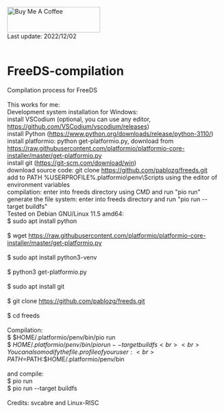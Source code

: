 <a href="https://www.buymeacoffee.com/rbpiuserf" target="_blank"><img src="https://cdn.buymeacoffee.com/buttons/v2/default-yellow.png" alt="Buy Me A Coffee" style="height: 60px !important;width: 217px !important;" ></a>
<br>
Last update: 2022/12/02<br>
<br>
# FreeDS-compilation
Compilation process for FreeDS<br>
<br>
This works for me:
<br>
Development system installation for Windows:
<br>
install VSCodium (optional, you can use any editor, https://github.com/VSCodium/vscodium/releases)<br>
install Python (https://www.python.org/downloads/release/python-3110/)<br>
install platformio: python get-platformio.py, download from https://raw.githubusercontent.com/platformio/platformio-core-installer/master/get-platformio.py<br>
install git (https://git-scm.com/download/win)<br>
download source code: git clone https://github.com/pablozg/freeds.git<br>
add to PATH %USERPROFILE%.platformio\penv\Scripts using the editor of environment variables<br>
compilation: enter into freeds directory using CMD and run "pio run"<br>
generate the file system: enter into freeds directory and run "pio run --target buildfs"<br>
Tested on Debian GNU/Linux 11.5 amd64:<br>
$ sudo apt install python<br>
<br>
$ wget https://raw.githubusercontent.com/platformio/platformio-core-installer/master/get-platformio.py<br>
<br>
$ sudo apt install python3-venv<br>
<br>
$ python3 get-platformio.py<br>
<br>
$ sudo apt install git<br>
<br>
$ git clone https://github.com/pablozg/freeds.git<br>
<br>
$ cd freeds<br>
<br>
Compilation:<br>
$ $HOME/.platformio/penv/bin/pio run<br>
$ $HOME/.platformio/penv/bin/pio run --target buildfs<br>
<br>
You can also modify the file .profile of your user:<br>
PATH=$PATH:$HOME/.platformio/penv/bin<br>
<br>
and compile:<br>
$ pio run<br>
$ pio run --target buildfs<br>
<br>
Credits: svcabre and Linux-RISC<br>
